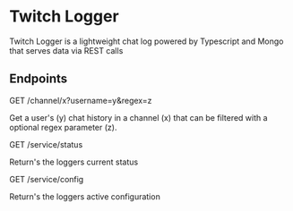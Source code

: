 # Twitch Logger

Twitch Logger is a lightweight chat log powered by Typescript and Mongo that serves data via REST calls


## Endpoints
GET /channel/x?username=y&regex=z

Get a user's (y) chat history in a channel (x) that can be filtered with a optional regex parameter (z).


GET /service/status

Return's the loggers current status


GET /service/config

Return's the loggers active configuration
